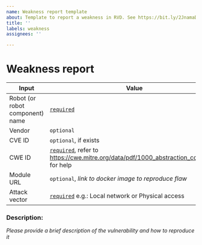 ```yaml
---
name: Weakness report template
about: Template to report a weakness in RVD. See https://bit.ly/2JnamaD if in doubt
title: ''
labels: weakness
assignees: ''

---
```


# Weakness report

| Input      | Value  |
|---------|--------|
| Robot (or robot component) name | <ins>`required`</ins> |
| Vendor  | `optional`  |
| CVE ID  | `optional`, if exists  |
| CWE ID  | <ins>`required`</ins>, refer to https://cwe.mitre.org/data/pdf/1000_abstraction_colors.pdf for help  |
| Module URL | 	`optional`, *link to docker image to reproduce flaw* |
| Attack vector | <ins>`required`</ins> e.g.: Local network or Physical access |

### Description:

*Please provide a brief description of the vulnerability and how to reproduce it*
